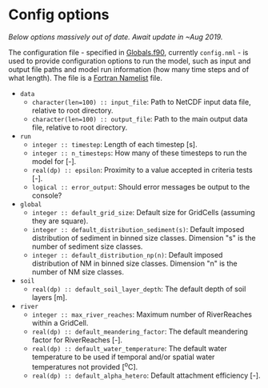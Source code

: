 # Config options

*Below options massively out of date. Await update in ~Aug 2019.*

The configuration file - specified in [Globals.f90](/src/Globals.f90), currently `config.nml` - is used to provide configuration options to run the model, such as input and output file paths and model run information (how many time steps and of what length). The file is a [Fortran Namelist](http://owen.sj.ca.us/~rk/howto/slides/f90model/slides/namelist.html) file.


- `data`
    + `character(len=100) :: input_file`: Path to NetCDF input data file, relative to root directory.
    + `character(len=100) :: output_file`: Path to the main output data file, relative to root directory.
- `run`
    + `integer :: timestep`: Length of each timestep [s].
    + `integer :: n_timesteps`: How many of these timesteps to run the model for [-].
    + `real(dp) :: epsilon`: Proximity to a value accepted in criteria tests [-].
    + `logical :: error_output`: Should error messages be output to the console?
- `global`
	+ `integer :: default_grid_size`: Default size for GridCells (assuming they are square).
	+ `integer :: default_distribution_sediment(s)`: Default imposed distribution of sediment in binned size classes. Dimension "s" is the number of sediment size classes.
	+ `integer :: default_distribution_np(n)`: Default imposed distribution of NM in binned size classes. Dimension "n" is the number of NM size classes.
- `soil`
    + `real(dp) :: default_soil_layer_depth`: The default depth of soil layers [m].
- `river`
    + `integer :: max_river_reaches`: Maximum number of RiverReaches within a GridCell.
    + `real(dp) :: default_meandering_factor`: The default meandering factor for RiverReaches [-].
    + `real(dp) :: default_water_temperature`: The default water temperature to be used if temporal and/or spatial water temperatures not provided [<sup>o</sup>C].
    + `real(dp) :: default_alpha_hetero`: Default attachment efficiency [-].